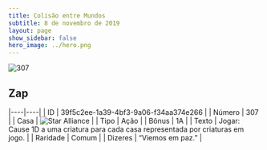 ```yaml
---
title: Colisão entre Mundos
subtitle: 8 de novembro de 2019
layout: page
show_sidebar: false
hero_image: ../hero.png
---
```


![307](https://cdn.keyforgegame.com/media/card_front/pt/452_307_35FHXGRH97X5_pt.png)

## Zap

|----|----|
| ID | 39f5c2ee-1a39-4bf3-9a06-f34aa374e266 |
| Número | 307 |
| Casa | ![Star Alliance](https://archonarcana.com/images/thumb/7/7d/Star_Alliance.png/22px-Star_Alliance.png "Aliança Estelar") |
| Tipo | Ação |
| Bônus | 1A |
| Texto | Jogar: Cause 1D a uma criatura para cada casa representada por criaturas em jogo. |
| Raridade | Comum |
| Dizeres | “Viemos em paz.” |
